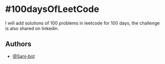 
# #100daysOfLeetCode

I will add solutions of 100 problems in leetcode for 100 days, the challenge is also shared on linkedin.


## Authors

- [@Sanj-bot](https://www.github.com/Sanj-bot)


